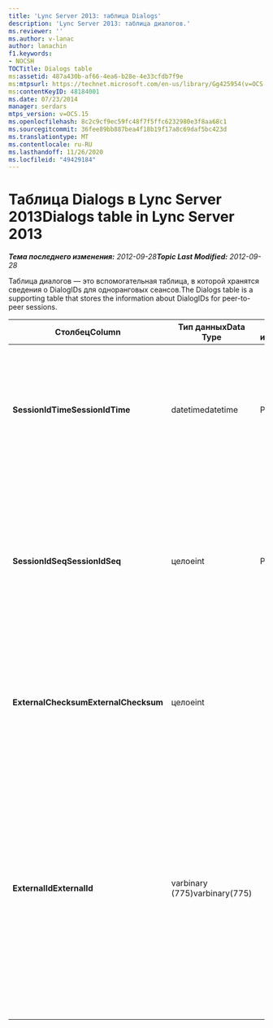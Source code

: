 ```yaml
---
title: 'Lync Server 2013: таблица Dialogs'
description: 'Lync Server 2013: таблица диалогов.'
ms.reviewer: ''
ms.author: v-lanac
author: lanachin
f1.keywords:
- NOCSH
TOCTitle: Dialogs table
ms:assetid: 487a430b-af66-4ea6-b28e-4e33cfdb7f9e
ms:mtpsurl: https://technet.microsoft.com/en-us/library/Gg425954(v=OCS.15)
ms:contentKeyID: 48184001
ms.date: 07/23/2014
manager: serdars
mtps_version: v=OCS.15
ms.openlocfilehash: 8c2c9cf9ec59fc48f7f5ffc6232980e3f8aa68c1
ms.sourcegitcommit: 36fee89bb887bea4f18b19f17a8c69daf5bc423d
ms.translationtype: MT
ms.contentlocale: ru-RU
ms.lasthandoff: 11/26/2020
ms.locfileid: "49429184"
---
```

# <a name="dialogs-table-in-lync-server-2013"></a><span data-ttu-id="5080f-103">Таблица Dialogs в Lync Server 2013</span><span class="sxs-lookup"><span data-stu-id="5080f-103">Dialogs table in Lync Server 2013</span></span>

<div data-xmlns="http://www.w3.org/1999/xhtml">

<div class="topic" data-xmlns="http://www.w3.org/1999/xhtml" data-msxsl="urn:schemas-microsoft-com:xslt" data-cs="https://msdn.microsoft.com/">

<div data-asp="https://msdn2.microsoft.com/asp">



</div>

<div id="mainSection">

<div id="mainBody"><span data-ttu-id="5080f-104">

<span> </span></span><span class="sxs-lookup"><span data-stu-id="5080f-104">

<span> </span></span></span>

<span data-ttu-id="5080f-105">_**Тема последнего изменения:** 2012-09-28_</span><span class="sxs-lookup"><span data-stu-id="5080f-105">_**Topic Last Modified:** 2012-09-28_</span></span>

<span data-ttu-id="5080f-106">Таблица диалогов — это вспомогательная таблица, в которой хранятся сведения о DialogIDs для одноранговых сеансов.</span><span class="sxs-lookup"><span data-stu-id="5080f-106">The Dialogs table is a supporting table that stores the information about DialogIDs for peer-to-peer sessions.</span></span>


<table>
<colgroup>
<col style="width: 25%" />
<col style="width: 25%" />
<col style="width: 25%" />
<col style="width: 25%" />
</colgroup>
<thead>
<tr class="header">
<th><span data-ttu-id="5080f-107">Столбец</span><span class="sxs-lookup"><span data-stu-id="5080f-107">Column</span></span></th>
<th><span data-ttu-id="5080f-108">Тип данных</span><span class="sxs-lookup"><span data-stu-id="5080f-108">Data Type</span></span></th>
<th><span data-ttu-id="5080f-109">Ключ/индекс</span><span class="sxs-lookup"><span data-stu-id="5080f-109">Key/Index</span></span></th>
<th><span data-ttu-id="5080f-110">Сведения</span><span class="sxs-lookup"><span data-stu-id="5080f-110">Details</span></span></th>
</tr>
</thead>
<tbody>
<tr class="odd">
<td><p><span data-ttu-id="5080f-111"><strong>SessionIdTime</strong></span><span class="sxs-lookup"><span data-stu-id="5080f-111"><strong>SessionIdTime</strong></span></span></p></td>
<td><p><span data-ttu-id="5080f-112">datetime</span><span class="sxs-lookup"><span data-stu-id="5080f-112">datetime</span></span></p></td>
<td><p><span data-ttu-id="5080f-113">Primary</span><span class="sxs-lookup"><span data-stu-id="5080f-113">Primary</span></span></p></td>
<td><p><span data-ttu-id="5080f-114">Время запроса сеанса; используется в сочетании с SessionIDSeq для уникальной идентификации сеанса.</span><span class="sxs-lookup"><span data-stu-id="5080f-114">Time of session request; used in conjunction with SessionIDSeq to uniquely identify a session.</span></span></p></td>
</tr>
<tr class="even">
<td><p><span data-ttu-id="5080f-115"><strong>SessionIdSeq</strong></span><span class="sxs-lookup"><span data-stu-id="5080f-115"><strong>SessionIdSeq</strong></span></span></p></td>
<td><p><span data-ttu-id="5080f-116">целое</span><span class="sxs-lookup"><span data-stu-id="5080f-116">int</span></span></p></td>
<td><p><span data-ttu-id="5080f-117">Primary</span><span class="sxs-lookup"><span data-stu-id="5080f-117">Primary</span></span></p></td>
<td><p><span data-ttu-id="5080f-118">ИДЕНТИФИКАЦИОНный номер для идентификации сеанса.</span><span class="sxs-lookup"><span data-stu-id="5080f-118">ID number to identify the session.</span></span> <span data-ttu-id="5080f-119">Используется в сочетании с SessionIDTime для уникальной идентификации сеанса.</span><span class="sxs-lookup"><span data-stu-id="5080f-119">Used in conjunction with SessionIDTime to uniquely identify a session.</span></span></p></td>
</tr>
<tr class="odd">
<td><p><span data-ttu-id="5080f-120"><strong>ExternalChecksum</strong></span><span class="sxs-lookup"><span data-stu-id="5080f-120"><strong>ExternalChecksum</strong></span></span></p></td>
<td><p><span data-ttu-id="5080f-121">целое</span><span class="sxs-lookup"><span data-stu-id="5080f-121">int</span></span></p></td>
<td><p> </p></td>
<td><p><span data-ttu-id="5080f-122">Контрольная сумма ExternalID.</span><span class="sxs-lookup"><span data-stu-id="5080f-122">Checksum of the ExternalID.</span></span> <span data-ttu-id="5080f-123">Это поле используется для увеличения скорости поиска в базе данных.</span><span class="sxs-lookup"><span data-stu-id="5080f-123">This field is used to increase the speed of database searches.</span></span></p></td>
</tr>
<tr class="even">
<td><p><span data-ttu-id="5080f-124"><strong>ExternalId</strong></span><span class="sxs-lookup"><span data-stu-id="5080f-124"><strong>ExternalId</strong></span></span></p></td>
<td><p><span data-ttu-id="5080f-125">varbinary (775)</span><span class="sxs-lookup"><span data-stu-id="5080f-125">varbinary(775)</span></span></p></td>
<td><p> </p></td>
<td><p><span data-ttu-id="5080f-126">ИДЕНТИФИКАТОР диалогового окна SIP, сохраненный в виде двоичного файла.</span><span class="sxs-lookup"><span data-stu-id="5080f-126">SIP dialog ID, stored as a binary.</span></span> <span data-ttu-id="5080f-127">Двоичный формат:</span><span class="sxs-lookup"><span data-stu-id="5080f-127">The format of the binary is:</span></span></p>
<p><span data-ttu-id="5080f-128">диалоговое окно; тег "from-Tag"</span><span class="sxs-lookup"><span data-stu-id="5080f-128">dialog;from-tag;to-tag</span></span></p>
<p><span data-ttu-id="5080f-129">Эти данные можно преобразовать в текстовый формат, используя следующий синтаксис:</span><span class="sxs-lookup"><span data-stu-id="5080f-129">This data can be converted to text format by using this syntax:</span></span></p>
<p><code>cast(cast(ExternalId as varbinary(max)) as varchar(max))</code></p></td>
</tr>
</tbody>
</table><span data-ttu-id="5080f-130">


</div>

<span> </span>

</div>

</div>

</span><span class="sxs-lookup"><span data-stu-id="5080f-130">


</div>

<span> </span>

</div>

</div>

</span></span></div>

